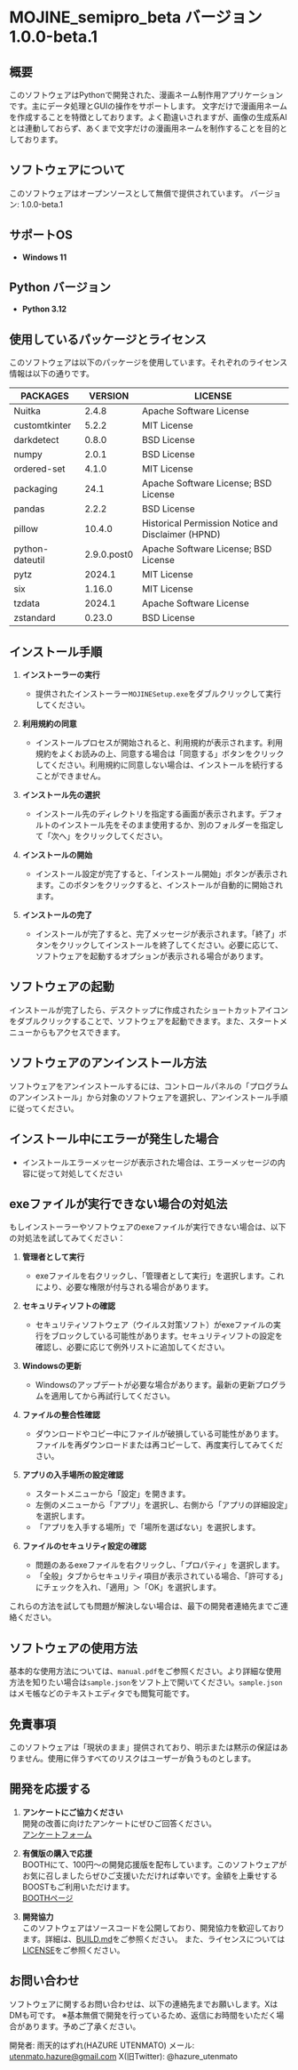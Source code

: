 # MOJINE_semipro_beta バージョン1.0.0-beta.1

## 概要

このソフトウェアはPythonで開発された、漫画ネーム制作用アプリケーションです。主にデータ処理とGUIの操作をサポートします。
文字だけで漫画用ネームを作成することを特徴としております。よく勘違いされますが、画像の生成系AIとは連動しておらず、あくまで文字だけの漫画用ネームを制作することを目的としております。

## ソフトウェアについて

このソフトウェアはオープンソースとして無償で提供されています。
バージョン: 1.0.0-beta.1

## サポートOS

- **Windows 11**

## Python バージョン

- **Python 3.12**

## 使用しているパッケージとライセンス

このソフトウェアは以下のパッケージを使用しています。それぞれのライセンス情報は以下の通りです。

| PACKAGES           | VERSION       | LICENSE                                               |
|--------------------|---------------|-------------------------------------------------------|
| Nuitka             | 2.4.8         | Apache Software License                               |
| customtkinter      | 5.2.2         | MIT License                                           |
| darkdetect         | 0.8.0         | BSD License                                           |
| numpy              | 2.0.1         | BSD License                                           |
| ordered-set        | 4.1.0         | MIT License                                           |
| packaging          | 24.1          | Apache Software License; BSD License                  |
| pandas             | 2.2.2         | BSD License                                           |
| pillow             | 10.4.0        | Historical Permission Notice and Disclaimer (HPND)    |
| python-dateutil    | 2.9.0.post0   | Apache Software License; BSD License                  |
| pytz               | 2024.1        | MIT License                                           |
| six                | 1.16.0        | MIT License                                           |
| tzdata             | 2024.1        | Apache Software License                               |
| zstandard          | 0.23.0        | BSD License                                           |

## インストール手順

1. **インストーラーの実行**
   - 提供されたインストーラー`MOJINESetup.exe`をダブルクリックして実行してください。

2. **利用規約の同意**
   - インストールプロセスが開始されると、利用規約が表示されます。利用規約をよくお読みの上、同意する場合は「同意する」ボタンをクリックしてください。利用規約に同意しない場合は、インストールを続行することができません。

3. **インストール先の選択**
   - インストール先のディレクトリを指定する画面が表示されます。デフォルトのインストール先をそのまま使用するか、別のフォルダーを指定して「次へ」をクリックしてください。

4. **インストールの開始**
   - インストール設定が完了すると、「インストール開始」ボタンが表示されます。このボタンをクリックすると、インストールが自動的に開始されます。

5. **インストールの完了**
   - インストールが完了すると、完了メッセージが表示されます。「終了」ボタンをクリックしてインストールを終了してください。必要に応じて、ソフトウェアを起動するオプションが表示される場合があります。

## ソフトウェアの起動

インストールが完了したら、デスクトップに作成されたショートカットアイコンをダブルクリックすることで、ソフトウェアを起動できます。また、スタートメニューからもアクセスできます。

## ソフトウェアのアンインストール方法

ソフトウェアをアンインストールするには、コントロールパネルの「プログラムのアンインストール」から対象のソフトウェアを選択し、アンインストール手順に従ってください。

## インストール中にエラーが発生した場合

  - インストールエラーメッセージが表示された場合は、エラーメッセージの内容に従って対処してください

## exeファイルが実行できない場合の対処法

もしインストーラーやソフトウェアのexeファイルが実行できない場合は、以下の対処法を試してみてください：

1. **管理者として実行**
   - exeファイルを右クリックし、「管理者として実行」を選択します。これにより、必要な権限が付与される場合があります。

2. **セキュリティソフトの確認**
   - セキュリティソフトウェア（ウイルス対策ソフト）がexeファイルの実行をブロックしている可能性があります。セキュリティソフトの設定を確認し、必要に応じて例外リストに追加してください。

3. **Windowsの更新**
   - Windowsのアップデートが必要な場合があります。最新の更新プログラムを適用してから再試行してください。

4. **ファイルの整合性確認**
   - ダウンロードやコピー中にファイルが破損している可能性があります。ファイルを再ダウンロードまたは再コピーして、再度実行してみてください。

5. **アプリの入手場所の設定確認**
   - スタートメニューから「設定」を開きます。
   - 左側のメニューから「アプリ」を選択し、右側から「アプリの詳細設定」を選択します。
   - 「アプリを入手する場所」で「場所を選ばない」を選択します。

6. **ファイルのセキュリティ設定の確認**
   - 問題のあるexeファイルを右クリックし、「プロパティ」を選択します。
   - 「全般」タブからセキュリティ項目が表示されている場合、「許可する」にチェックを入れ、「適用」＞「OK」を選択します。

これらの方法を試しても問題が解決しない場合は、最下の開発者連絡先までご連絡ください。

## ソフトウェアの使用方法

基本的な使用方法については、`manual.pdf`をご参照ください。より詳細な使用方法を知りたい場合は`sample.json`をソフト上で開いてください。`sample.json`はメモ帳などのテキストエディタでも閲覧可能です。

## 免責事項

このソフトウェアは「現状のまま」提供されており、明示または黙示の保証はありません。使用に伴うすべてのリスクはユーザーが負うものとします。

## 開発を応援する

1. **アンケートにご協力ください**  
   開発の改善に向けたアンケートにぜひご回答ください。  
   [アンケートフォーム](https://forms.gle/PjKuxBNpbQGUm87v5)

2. **有償版の購入で応援**  
   BOOTHにて、100円～の開発応援版を配布しています。このソフトウェアがお気に召しましたらぜひご支援いただければ幸いです。金額を上乗せするBOOSTもご利用いただけます。  
   [BOOTHページ](https://cratec.booth.pm/items/6063661)

3. **開発協力**  
   このソフトウェアはソースコードを公開しており、開発協力を歓迎しております。詳細は、[BUILD.md](BUILD.md)をご参照ください。
   また、ライセンスについては[LICENSE](LICENSE)をご参照ください。

## お問い合わせ

ソフトウェアに関するお問い合わせは、以下の連絡先までお願いします。XはDMも可です。
※基本無償で開発を行っているため、返信にお時間をいただく場合があります。予めご了承ください。

開発者: 雨天的はずれ(HAZURE UTENMATO)
メール: utenmato.hazure@gmail.com
X(旧Twitter): @hazure_utenmato